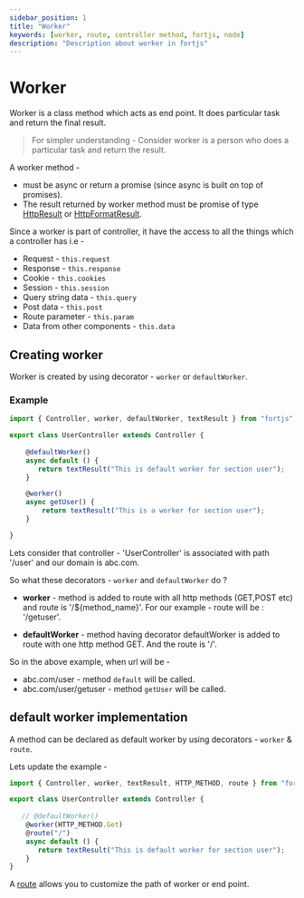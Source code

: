 ```yaml
---
sidebar_position: 1
title: "Worker"
keywords: [worker, route, controller method, fortjs, node]
description: "Description about worker in fortjs"
---
```


# Worker

Worker is a class method which acts as end point. It does particular task and return the final result. 

> For simpler understanding - Consider worker is a person who does a particular task and return the result.

A worker method -

* must be async or return a promise (since async is built on top of promises).
* The result returned by worker method must be promise of type [HttpResult](/docs/types/http-result.md) or [HttpFormatResult](/docs/types/http-format-result.md).

Since a worker is part of controller, it have the access to all the things which a controller has i.e - 

* Request - `this.request`
* Response - `this.response`
* Cookie - `this.cookies`
* Session - `this.session`
* Query string data - `this.query`
* Post data - `this.post`
* Route parameter -  `this.param`
* Data from other components -  `this.data`

## Creating worker

Worker is created by using decorator - `worker` or `defaultWorker`.

### Example

```javascript
import { Controller, worker, defaultWorker, textResult } from "fortjs";

export class UserController extends Controller {
   
    @defaultWorker()
    async default () {
       return textResult("This is default worker for section user");
    }

    @worker()
    async getUser() {
        return textResult("This is a worker for section user");
    }

}
```

Lets consider that controller - 'UserController' is associated with path '/user' and our domain is abc.com.

So what these decorators - `worker` and `defaultWorker` do ?

* **worker** - method is added to route with all http methods (GET,POST etc) and route is '/${method_name}'. For our example - route will be : '/getuser'.

* **defaultWorker** - method having decorator defaultWorker is added to route with one http method GET. And the route is '/'.

So in the above example, when url will be - 

* abc.com/user - method `default` will be called.
* abc.com/user/getuser - method `getUser` will be called.

## default worker implementation

A method can be declared as default worker by using decorators - `worker` & `route`.

Lets update the example -

```javascript
import { Controller, worker, textResult, HTTP_METHOD, route } from "fortjs";

export class UserController extends Controller {
    
   // @defaultWorker()
    @worker(HTTP_METHOD.Get)
    @route("/")
    async default () {
       return textResult("This is default worker for section user");
    }
}
```

A [route](/docs/route.md) allows you to customize the path of worker or end point.